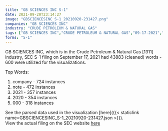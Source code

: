 ```yaml
---
title: "GB SCIENCES INC S-1"
date: 2021-09-20T23:14:27
image: "GBSCIENCESINC_S-1_20210920-231427.png"
companies: "GB SCIENCES INC"
industry: "CRUDE PETROLEUM & NATURAL GAS"
tags: ["GB SCIENCES INC","CRUDE PETROLEUM & NATURAL GAS","09-17-2021","S-1"]
forms: "S-1"
---
```

GB SCIENCES INC, which is in the Crude Petroleum & Natural Gas [1311] industry, SEC S-1 filing on September 17, 2021 had 43883 (cleaned) words - 600 were utilized for the visualizations.

Top Words:
1. company - 724 instances
2. note - 472 instances
3. 2021 - 357 instances
4. 2020 - 354 instances
5. 000 - 318 instances


See the parsed data used in the visualization [here]({{< staticlink name=GBSCIENCESINC_S-1_20210920-231427.json >}}).  
View the actual filing on the SEC website [here](https://www.sec.gov/Archives/edgar/data/1165320/0001437749-21-022325.txt)